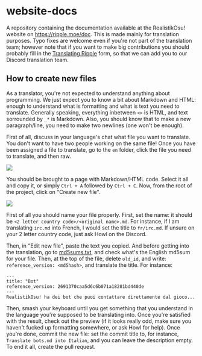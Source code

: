# website-docs

A repository containing the documentation available at the RealistikOsu! website on https://ripple.moe/doc. This is made mainly for translation purposes. Typo fixes are welcome even if you're not part of the translation team; however note that if you want to make big contributions you should probably fill in the [Translating Ripple](https://docs.google.com/forms/d/e/1FAIpQLScYgWfrqsjyI55dq2ZFIZgp5dCfmcqWP5XZTE602bqCfhAeew/viewform) form, so that we can add you to our Discord translation team.

## How to create new files

As a translator, you're not expected to understand anything about programming. We just expect you to know a bit about Markdown and HTML: enough to understand what is formatting and what is text you need to translate. Generally speaking, everything inbetween `<>` is HTML, and text sorrounded by `_*` is Markdown. Also, you should know that to make a new paragraph/line, you need to make two newlines (one won't be enough).

First of all, discuss in your language's chat what file you want to translate. You don't want to have two people working on the same file! Once you have been assigned a file to translate, go to the `en` folder, click the file you need to translate, and then raw.

![](https://u.nya.is/hbtndy.png)

You should be brought to a page with Markdown/HTML code. Select it all and copy it, or simply `Ctrl + A` followed by `Ctrl + C`. Now, from the root of the project, click on "Create new file".

![](https://u.nya.is/mpxdif.png)

First of all you should name your file properly. First, set the name: it should be `<2 letter country code>/<original name>.md`. For instance, if I am translating `irc.md` into French, I would set the title to `fr/irc.md`. If unsure on your 2 letter country code, just ask Howl on the Discord.

Then, in "Edit new file", paste the text you copied. And before getting into the translation, go to [md5sums.txt](md5sums.txt), and check what's the English md5sum for your file. Then, at the top of the file, delete `old_id`, and write: `reference_version: <md5hash>`, and translate the title. For instance:

```
---
title: "Bot"
reference_version: 2691370caa5d6c6b071a18281bd440de
---
RealistikOsu! ha dei bot che puoi contattare direttamente dal gioco...
```

Then, smash your keyboard until you get something that you understand in the language you're supposed to be translating into. Once you're satisfied with the result, check out the preview (if it looks really odd, make sure you haven't fucked up formatting somewhere, or ask Howl for help). Once you're done, commit the new file: set the commit title to, for instance, `Translate bots.md into Italian`, and you can leave the description empty. To end it all, create the pull request.
